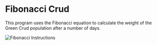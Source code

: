 # Fibonacci Crud

This program uses the Fibonacci equation to calculate the weight of the Green Crud population after a number of days.

![Fibonacci Instructions](https://github.com/coleternes/gifs/blob/main/cpsc231/fibonacci.gif)
